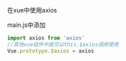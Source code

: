 在xue中使用axios

main.js中添加

```js
import axios from 'axios'
//其他vue组件中就可以this.$axios调用使用
Vue.prototype.$axios = axios
```

